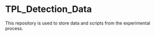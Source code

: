 # TPL_Detection_Data
This repository is used to store data and scripts from the experimental process.
